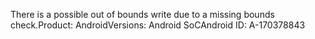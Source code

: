 There is a possible out of bounds write due to a missing bounds check.Product: AndroidVersions: Android SoCAndroid ID: A-170378843
